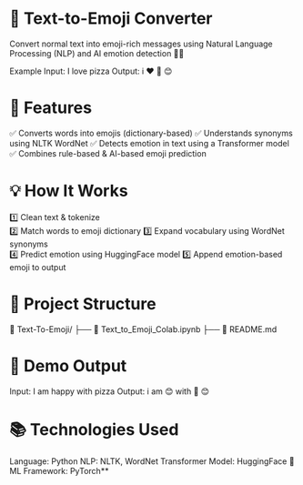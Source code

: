 # 🧠 Text-to-Emoji Converter
Convert normal text into emoji-rich messages using Natural Language Processing (NLP) and AI emotion detection 🤖✨

Example
Input: I love pizza
Output: i ❤️ 🍕 😊


# 🚀 Features

✅ Converts words into emojis (dictionary-based)
✅ Understands synonyms using NLTK WordNet
✅ Detects emotion in text using a Transformer model
✅ Combines rule-based & AI-based emoji prediction


# 💡 How It Works
1️⃣ Clean text & tokenize	
2️⃣ Match words to emoji dictionary	
3️⃣ Expand vocabulary using WordNet synonyms	
4️⃣ Predict emotion using HuggingFace model	
5️⃣ Append emotion-based emoji to output

# 📂 Project Structure
📁 Text-To-Emoji/
 ├── 🔗 Text_to_Emoji_Colab.ipynb
 ├── 📄 README.md


# 🎥 Demo Output
Input:  I am happy with pizza
Output: i am 😊 with 🍕 😊

# 📚 Technologies Used
Language:	Python
NLP:	NLTK, WordNet
Transformer Model:	HuggingFace 🤗
ML Framework:	PyTorch**
